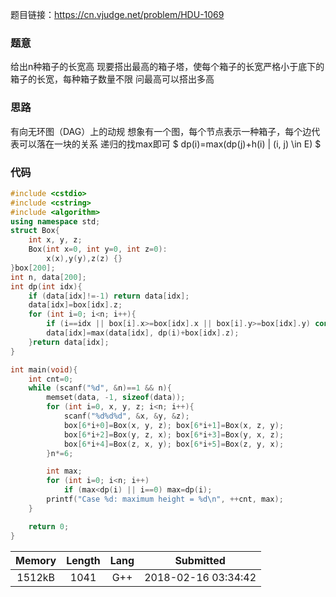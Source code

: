 题目链接：<https://cn.vjudge.net/problem/HDU-1069>

### 题意
给出n种箱子的长宽高
现要搭出最高的箱子塔，使每个箱子的长宽严格小于底下的箱子的长宽，每种箱子数量不限
问最高可以搭出多高

### 思路
有向无环图（DAG）上的动规
想象有一个图，每个节点表示一种箱子，每个边代表可以落在一块的关系
递归的找max即可
$ dp(i)=max(dp(j)+h(i) | (i, j) \in E) $

### 代码
```cpp
#include <cstdio>
#include <cstring>
#include <algorithm>
using namespace std;
struct Box{
    int x, y, z;
    Box(int x=0, int y=0, int z=0):
        x(x),y(y),z(z) {}
}box[200];
int n, data[200];
int dp(int idx){
    if (data[idx]!=-1) return data[idx];
    data[idx]=box[idx].z;
    for (int i=0; i<n; i++){
        if (i==idx || box[i].x>=box[idx].x || box[i].y>=box[idx].y) continue;
        data[idx]=max(data[idx], dp(i)+box[idx].z);
    }return data[idx];
}

int main(void){
    int cnt=0;
    while (scanf("%d", &n)==1 && n){
        memset(data, -1, sizeof(data));
        for (int i=0, x, y, z; i<n; i++){
            scanf("%d%d%d", &x, &y, &z);
            box[6*i+0]=Box(x, y, z); box[6*i+1]=Box(x, z, y);
            box[6*i+2]=Box(y, z, x); box[6*i+3]=Box(y, x, z);
            box[6*i+4]=Box(z, x, y); box[6*i+5]=Box(z, y, x);
        }n*=6;

        int max;
        for (int i=0; i<n; i++)
            if (max<dp(i) || i==0) max=dp(i);
        printf("Case %d: maximum height = %d\n", ++cnt, max);
    }

    return 0;
}

```

Memory|Length|Lang|Submitted
:-:|:-:|:-:|:-:
1512kB|1041|G++|2018-02-16 03:34:42